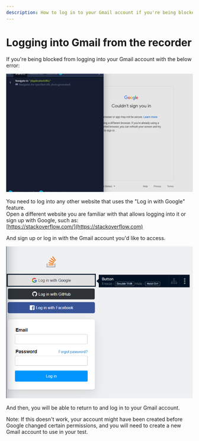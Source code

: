 ```yaml
---
description: How to log in to your Gmail account if you're being blocked from the recorder.
---
```


# Logging into Gmail from the recorder

If you're being blocked from logging into your Gmail account with the below error:​

![](<../../.gitbook/assets/image (532).png>)

You need to log into any other website that uses the "Log in with Google" feature.\
Open a different website you are familiar with that allows logging into it or sign up with Google, such as:\
[https://stackoverflow.com/](https://stackoverflow.com)

And sign up or log in with the Gmail account you'd like to access.

![](<../../.gitbook/assets/image (545).png>)

And then, you will be able to return to and log in to your Gmail account.

Note: If this doesn't work, your account might have been created before Google changed certain permissions, and you will need to create a new Gmail account to use in your test.

